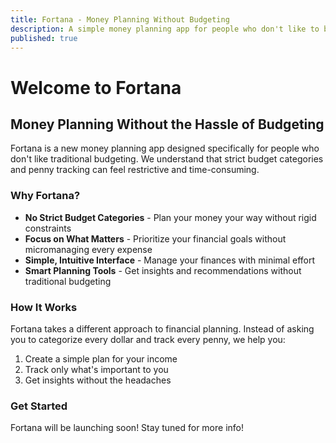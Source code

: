 ```yaml
---
title: Fortana - Money Planning Without Budgeting
description: A simple money planning app for people who don't like to budget
published: true
---
```


# Welcome to Fortana

## Money Planning Without the Hassle of Budgeting

Fortana is a new money planning app designed specifically for people who don't like traditional budgeting. We understand that strict budget categories and penny tracking can feel restrictive and time-consuming.

### Why Fortana?

- **No Strict Budget Categories** - Plan your money your way without rigid constraints
- **Focus on What Matters** - Prioritize your financial goals without micromanaging every expense
- **Simple, Intuitive Interface** - Manage your finances with minimal effort
- **Smart Planning Tools** - Get insights and recommendations without traditional budgeting

### How It Works

Fortana takes a different approach to financial planning. Instead of asking you to categorize every dollar and track every penny, we help you:

1. Create a simple plan for your income
2. Track only what's important to you
3. Get insights without the headaches

### Get Started

Fortana will be launching soon! Stay tuned for more info!
